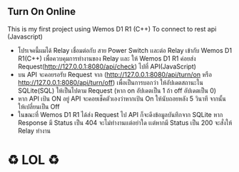 ## Turn On Online
This is my first project using Wemos D1 R1 (C++) To connect to rest api (Javascript)


- โปรเจคนี้ผมได้ Relay เชื่อมต่อกับ สาย Power Switch เเละต่อ Relay เข้ากับ Wemos D1 R1(C++) เพื่อควบคุมการทำงานของ Relay เเละ ให้ Wemos D1 R1 ค่อยส่ง Request(http://127.0.0.1:8080/api/check) ไปที่ API(JavaScript) 
- บน API จะคอยรอรับ Request จาก (http://127.0.0.1:8080/api/turn/on หรือ http://127.0.0.1:8080/api/turn/off) เพื่อเป็นการบอกว่า ให้อัปเดตสถานะใน SQLite(SQL) ให้เป็นไปตาม Request (หาก on อัปเดตเป็น 1 ถ้า off อัปเดตเป็น 0)
- หาก API เป้น ON อยู่ API จะคอยเช็คตัวเองว่าหากเป้น On ให้นับถอยหลัง 5 วินาที จากนั้น ให้เปลี่ยนเป็น Off
- ในขณะที่ Wemos D1 R1 ได้ส่ง Request ไป API ก็จะดึงข้อมูลบันทึกจาก SQLite หาก Response มี Status เป็น 404 จะไม่ทำงานเเต่อย่าใด เเต่หากมี Status เป็น 200 จะสั่งให้ Relay ทำงาน


<h1>♻ LOL ♻</h1>
